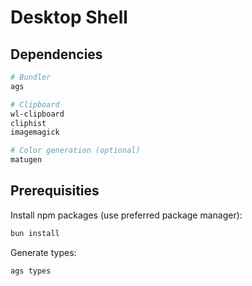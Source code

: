 # Desktop Shell

## Dependencies

```sh
# Bundler
ags

# Clipboard
wl-clipboard
cliphist
imagemagick

# Color generation (optional)
matugen
```

## Prerequisities

Install npm packages (use preferred package manager):

```sh
bun install
```

Generate types:

```sh
ags types
```

